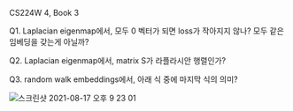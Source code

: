 CS224W 4, Book 3

Q1. Laplacian eigenmap에서, 모두 0 벡터가 되면 loss가 작아지지 않나? 모두 같은 임베딩을 갖는게 아닐까?

Q2. Laplacian eigenmap에서, matrix S가 라플라시안 행렬인가?

Q3. random walk embeddings에서, 아래 식 중에 마지막 식의 의미?

![스크린샷 2021-08-17 오후 9 23 01](https://user-images.githubusercontent.com/55734436/129726929-becd85b7-b6bc-4cf5-9184-277d99524394.png)


